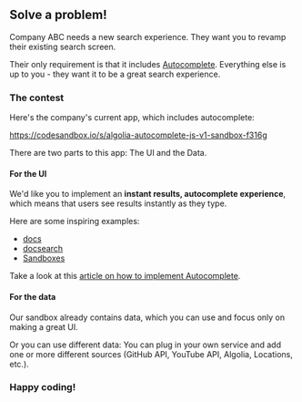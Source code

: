 ## Solve a problem! 
Company ABC needs a new search experience. They want you to revamp their existing search screen. 

Their only requirement is that it includes [Autocomplete](https://autocomplete.algolia.com/). Everything else is up to you - they want it to be a great search experience.

### The contest

Here's the company's current app, which includes autocomplete:

https://codesandbox.io/s/algolia-autocomplete-js-v1-sandbox-f316g

There are two parts to this app: The UI and the Data.

#### For the UI

We'd like you to implement an **instant results, autocomplete experience**, which means that users see results instantly as they type. 

Here are some inspiring examples:
- [docs](https://www.algolia.com/doc/)
- [docsearch](https://docsearch.algolia.com/)
- [Sandboxes](https://autocomplete.algolia.com/sandboxes)

Take a look at this [article on how to implement Autocomplete](https://www.algolia.com/blog/ux/taking-documentation-search-to-new-heights-with-algolia-and-autocomplete/).

#### For the data 

Our sandbox already contains data, which you can use and focus only on making a great UI. 

Or you can use different data: You can plug in your own service and add one or more different sources (GitHub API, YouTube API, Algolia, Locations, etc.). 

### Happy coding!
